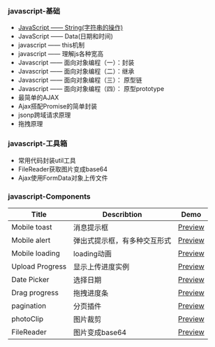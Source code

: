 ### javascript-基础

- [JavaScript —— String(字符串的操作)](./Marklist/list-1/字符串的操作.md) 
- JavaScript —— Data(日期和时间)
- javascript —— this机制
- javascript —— 理解js各种宽高
- Javascript —— 面向对象编程（一）：封装
- Javascript —— 面向对象编程（二）：继承
- Javascript —— 面向对象编程（三）： 原型链
- Javascript —— 面向对象编程（四）： 原型prototype
- 最简单的AJAX
- Ajax搭配Promise的简单封装
- jsonp跨域请求原理
- 拖拽原理

### javascript-工具箱
- 常用代码封装util工具
- FileReader获取图片变成base64
- Ajax使用FormData对象上传文件


### javascript-Components
|Title                 |Describtion               |Demo                                                                                 |
|----------------------|--------------------------|-------------------------------------------------------------------------------------|
|Mobile toast          |消息提示框                   |[Preview](https://pwcong.github.io/FrontEnd-Hack/src/components/upload-progress)     |
|Mobile alert          |弹出式提示框，有多种交互形式   |[Preview](https://pwcong.github.io/FrontEnd-Hack/src/components/upload-progress)     |
|Mobile loading        |loading动画                  |[Preview](https://pwcong.github.io/FrontEnd-Hack/src/components/upload-progress)     |
|Upload Progress       |显示上传进度实例           |[Preview](https://pwcong.github.io/FrontEnd-Hack/src/components/upload-progress)     |
|Date   Picker         |选择日期                     |[Preview](https://pwcong.github.io/FrontEnd-Hack/src/components/upload-progress)     |
|Drag   progress       |拖拽进度条                     |[Preview](https://pwcong.github.io/FrontEnd-Hack/src/components/upload-progress)     |
|pagination            |分页插件                     |[Preview](https://pwcong.github.io/FrontEnd-Hack/src/components/upload-progress)     |
|photoClip             |图片裁剪                     |[Preview](https://pwcong.github.io/FrontEnd-Hack/src/components/upload-progress)     |
|FileReader            |图片变成base64               |[Preview](https://pwcong.github.io/FrontEnd-Hack/src/components/upload-progress)     |

 
